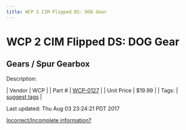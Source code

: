 ```yaml
---
title: WCP 2 CIM Flipped DS: DOG Gear
---
```


# WCP 2 CIM Flipped DS: DOG Gear
## Gears / Spur Gearbox
Description: 	 

| Vendor | WCP | 
| Part # | [WCP-0127](http://www.wcproducts.net/WCP-0127) | 
| Unit Price | $19.99 | 
| Tags: | [suggest tags](https://docs.google.com/forms/d/e/1FAIpQLSeWyY8v3RgOty-MyWmh9U0iivNYN_molChYyS-0U-o-kOAv_g/viewform) | 

Last updated: Thu Aug 03 23:24:21 PDT 2017

 [Incorrect/Incomplete information?](https://docs.google.com/forms/d/e/1FAIpQLSeWyY8v3RgOty-MyWmh9U0iivNYN_molChYyS-0U-o-kOAv_g/viewform)